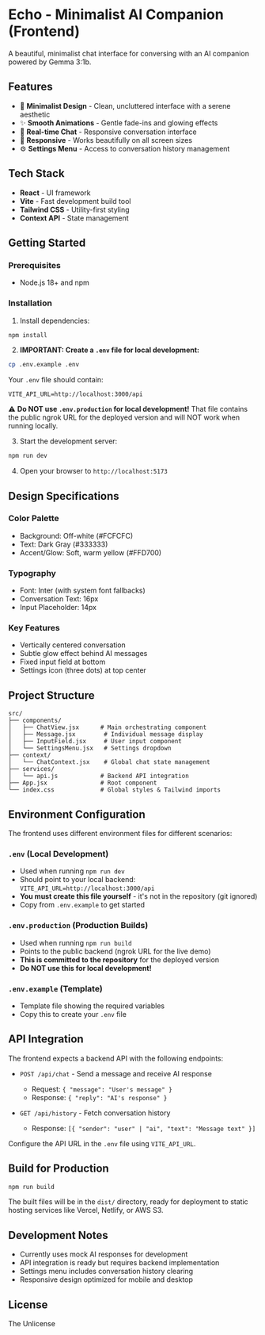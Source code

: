 # Echo - Minimalist AI Companion (Frontend)

A beautiful, minimalist chat interface for conversing with an AI companion powered by Gemma 3:1b.

## Features

- 🎨 **Minimalist Design** - Clean, uncluttered interface with a serene aesthetic
- ✨ **Smooth Animations** - Gentle fade-ins and glowing effects
- 💬 **Real-time Chat** - Responsive conversation interface
- 📱 **Responsive** - Works beautifully on all screen sizes
- ⚙️ **Settings Menu** - Access to conversation history management

## Tech Stack

- **React** - UI framework
- **Vite** - Fast development build tool
- **Tailwind CSS** - Utility-first styling
- **Context API** - State management

## Getting Started

### Prerequisites

- Node.js 18+ and npm

### Installation

1. Install dependencies:
```bash
npm install
```

2. **IMPORTANT: Create a `.env` file for local development:**
```bash
cp .env.example .env
```

Your `.env` file should contain:
```env
VITE_API_URL=http://localhost:3000/api
```

⚠️ **Do NOT use `.env.production` for local development!** That file contains the public ngrok URL for the deployed version and will NOT work when running locally.

3. Start the development server:
```bash
npm run dev
```

4. Open your browser to `http://localhost:5173`

## Design Specifications

### Color Palette
- Background: Off-white (#FCFCFC)
- Text: Dark Gray (#333333)
- Accent/Glow: Soft, warm yellow (#FFD700)

### Typography
- Font: Inter (with system font fallbacks)
- Conversation Text: 16px
- Input Placeholder: 14px

### Key Features
- Vertically centered conversation
- Subtle glow effect behind AI messages
- Fixed input field at bottom
- Settings icon (three dots) at top center

## Project Structure

```
src/
├── components/
│   ├── ChatView.jsx      # Main orchestrating component
│   ├── Message.jsx        # Individual message display
│   ├── InputField.jsx     # User input component
│   └── SettingsMenu.jsx   # Settings dropdown
├── context/
│   └── ChatContext.jsx    # Global chat state management
├── services/
│   └── api.js            # Backend API integration
├── App.jsx               # Root component
└── index.css             # Global styles & Tailwind imports
```

## Environment Configuration

The frontend uses different environment files for different scenarios:

### `.env` (Local Development)
- Used when running `npm run dev`
- Should point to your local backend: `VITE_API_URL=http://localhost:3000/api`
- **You must create this file yourself** - it's not in the repository (git ignored)
- Copy from `.env.example` to get started

### `.env.production` (Production Builds)
- Used when running `npm run build`
- Points to the public backend (ngrok URL for the live demo)
- **This is committed to the repository** for the deployed version
- **Do NOT use this for local development!**

### `.env.example` (Template)
- Template file showing the required variables
- Copy this to create your `.env` file

## API Integration

The frontend expects a backend API with the following endpoints:

- `POST /api/chat` - Send a message and receive AI response
  - Request: `{ "message": "User's message" }`
  - Response: `{ "reply": "AI's response" }`

- `GET /api/history` - Fetch conversation history
  - Response: `[{ "sender": "user" | "ai", "text": "Message text" }]`

Configure the API URL in the `.env` file using `VITE_API_URL`.

## Build for Production

```bash
npm run build
```

The built files will be in the `dist/` directory, ready for deployment to static hosting services like Vercel, Netlify, or AWS S3.

## Development Notes

- Currently uses mock AI responses for development
- API integration is ready but requires backend implementation
- Settings menu includes conversation history clearing
- Responsive design optimized for mobile and desktop

## License

The Unlicense
